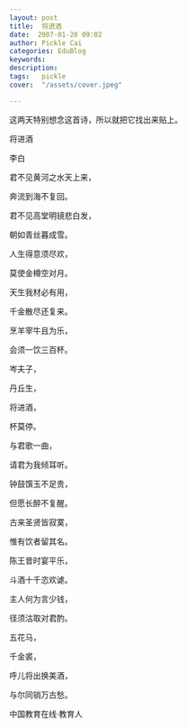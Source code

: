```yaml
---
layout: post  
title:  将进酒  
date:  2007-01-20 09:02  
author: Pickle Cai  
categories: EduBlog  
keywords: 
description:   
tags:	pickle   
cover:  "/assets/cover.jpeg"  

---  
```

    
这两天特别想念这首诗，所以就把它找出来贴上。







将进酒



李白



君不见黄河之水天上来，



奔流到海不复回。



君不见高堂明镜悲白发，



朝如青丝暮成雪。



人生得意须尽欢，



莫使金樽空对月。



天生我材必有用，



千金散尽还复来。



烹羊宰牛且为乐，



会须一饮三百杯。



岑夫子，



丹丘生，



将进酒，



杯莫停。



与君歌一曲，



请君为我倾耳听。



钟鼓馔玉不足贵，



但愿长醉不复醒。



古来圣贤皆寂寞，



惟有饮者留其名。



陈王昔时宴平乐，



斗酒十千恣欢谑。



主人何为言少钱，



径须沽取对君酌。



五花马，



千金裘，



呼儿将出换美酒，



与尔同销万古愁。



		    
 中国教育在线·教育人


